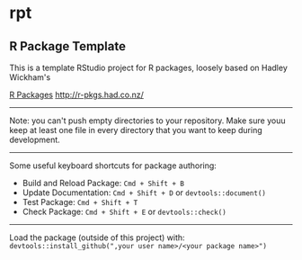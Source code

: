 # rpt

## R Package Template

This is a template RStudio project for R packages, loosely based on Hadley Wickham's

  [R Packages](http://r-pkgs.had.co.nz/) <http://r-pkgs.had.co.nz/>

-----------------------------------------------

Note: you can't push empty directories to your repository. Make sure youu keep
at least one file in every directory that you want to keep during development.
 
-----------------------------------------------

Some useful keyboard shortcuts for package authoring:

* Build and Reload Package:  `Cmd + Shift + B`
* Update Documentation:      `Cmd + Shift + D` or `devtools::document()`
* Test Package:              `Cmd + Shift + T`
* Check Package:             `Cmd + Shift + E` or `devtools::check()`

-----------------------------------------------


Load the package (outside of this project) with:
    `devtools::install_github(",your user name>/<your package name>")`



